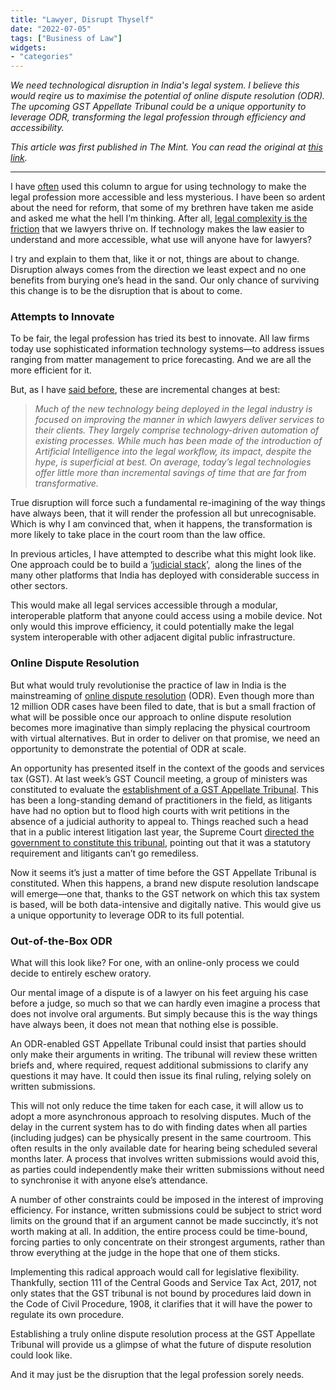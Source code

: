 ```yaml
---
title: "Lawyer, Disrupt Thyself"
date: "2022-07-05"
tags: ["Business of Law"]
widgets: 
- "categories"
---
```


*We need technological disruption in India's legal system. I believe this would reqire us to maximise the potential of online dispute resolution (ODR). The upcoming GST Appellate Tribunal could be a unique opportunity to leverage ODR, transforming the legal profession through efficiency and accessibility.*
<!--more-->

*This article was first published in The Mint. You can read the original at [this link](https://www.livemint.com/opinion/columns/a-disruption-that-india-s-legal-profession-sorely-needs-11657040242038.html).*

---

I have [often](https://www.livemint.com/opinion/columns/a-golden-opportunity-to-reform-india-s-judicial-system-11591719858273.html) used this column to argue for using technology to make the legal profession more accessible and less mysterious. I have been so ardent about the need for reform, that some of my brethren have taken me aside and asked me what the hell I’m thinking. After all, [legal complexity is the friction](https://www.livemint.com/Opinion/46YQHrd32Q9KVcCMDdDDIK/Will-technology-be-able-to-disrupt-the-legal-industry.html) that we lawyers thrive on. If technology makes the law easier to understand and more accessible, what use will anyone have for lawyers?

I try and explain to them that, like it or not, things are about to change. Disruption always comes from the direction we least expect and no one benefits from burying one’s head in the sand. Our only chance of surviving this change is to be the disruption that is about to come.

### Attempts to Innovate

To be fair, the legal profession has tried its best to innovate. All law firms today use sophisticated information technology systems—to address issues ranging from matter management to price forecasting. And we are all the more efficient for it.

But, as I have [said before](https://www.livemint.com/Opinion/3UrRY5jSRHP1eW4YCq7vpJ/The-need-for-innovation-in-the-legal-sector.html), these are incremental changes at best:

> *Much of the new technology being deployed in the legal industry is focused on improving the manner in which lawyers deliver services to their clients. They largely comprise technology-driven automation of existing processes. While much has been made of the introduction of Artificial Intelligence into the legal workflow, its impact, despite the hype, is superficial at best. On average, today’s legal technologies offer little more than incremental savings of time that are far from transformative.*

True disruption will force such a fundamental re-imagining of the way things have always been, that it will render the profession all but unrecognisable. Which is why I am convinced that, when it happens, the transformation is more likely to take place in the court room than the law office.

In previous articles, I have attempted to describe what this might look like. One approach could be to build a ‘[judicial stack](https://exmachina.substack.com/p/judicial-sector-reform)’,  along the lines of the many other platforms that India has deployed with considerable success in other sectors.

This would make all legal services accessible through a modular, interoperable platform that anyone could access using a mobile device. Not only would this improve efficiency, it could potentially make the legal system interoperable with other adjacent digital public infrastructure.

### Online Dispute Resolution

But what would truly revolutionise the practice of law in India is the mainstreaming of [online dispute resolution](https://www.livemint.com/opinion/columns/opinion-the-need-for-an-online-dispute-resolution-mechanism-1551808916274.html) (ODR). Even though more than 12 million ODR cases have been filed to date, that is but a small fraction of what will be possible once our approach to online dispute resolution becomes more imaginative than simply replacing the physical courtroom with virtual alternatives. But in order to deliver on that promise, we need an opportunity to demonstrate the potential of ODR at scale.

An opportunity has presented itself in the context of the goods and services tax (GST). At last week’s GST Council meeting, a group of ministers was constituted to evaluate the [establishment of a GST Appellate Tribunal](https://pib.gov.in/PressReleseDetailm.aspx?PRID=1838020). This has been a long-standing demand of practitioners in the field, as litigants have had no option but to flood high courts with writ petitions in the absence of a judicial authority to appeal to. Things reached such a head that in a public interest litigation last year, the Supreme Court [directed the government to constitute this tribunal](https://www.livelaw.in/top-stories/constitute-gst-appellate-tribunal-supreme-court-centre-181009), pointing out that it was a statutory requirement and litigants can’t go remediless.

Now it seems it’s just a matter of time before the GST Appellate Tribunal is constituted. When this happens, a brand new dispute resolution landscape will emerge—one that, thanks to the GST network on which this tax system is based, will be both data-intensive and digitally native. This would give us a unique opportunity to leverage ODR to its full potential.

### Out-of-the-Box ODR

What will this look like? For one, with an online-only process we could decide to entirely eschew oratory.

Our mental image of a dispute is of a lawyer on his feet arguing his case before a judge, so much so that we can hardly even imagine a process that does not involve oral arguments. But simply because this is the way things have always been, it does not mean that nothing else is possible.

An ODR-enabled GST Appellate Tribunal could insist that parties should only make their arguments in writing. The tribunal will review these written briefs and, where required, request additional submissions to clarify any questions it may have. It could then issue its final ruling, relying solely on written submissions.

This will not only reduce the time taken for each case, it will allow us to adopt a more asynchronous approach to resolving disputes. Much of the delay in the current system has to do with finding dates when all parties (including judges) can be physically present in the same courtroom. This often results in the only available date for hearing being scheduled several months later. A process that involves written submissions would avoid this, as parties could independently make their written submissions without need to synchronise it with anyone else’s attendance.

A number of other constraints could be imposed in the interest of improving efficiency. For instance, written submissions could be subject to strict word limits on the ground that if an argument cannot be made succinctly, it’s not worth making at all. In addition, the entire process could be time-bound, forcing parties to only concentrate on their strongest arguments, rather than throw everything at the judge in the hope that one of them sticks.

Implementing this radical approach would call for legislative flexibility. Thankfully, section 111 of the Central Goods and Service Tax Act, 2017, not only states that the GST tribunal is not bound by procedures laid down in the Code of Civil Procedure, 1908, it clarifies that it will have the power to regulate its own procedure.

Establishing a truly online dispute resolution process at the GST Appellate Tribunal will provide us a glimpse of what the future of dispute resolution could look like.

And it may just be the disruption that the legal profession sorely needs.


